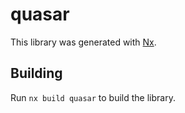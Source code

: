 # quasar

This library was generated with [Nx](https://nx.dev).

## Building

Run `nx build quasar` to build the library.
